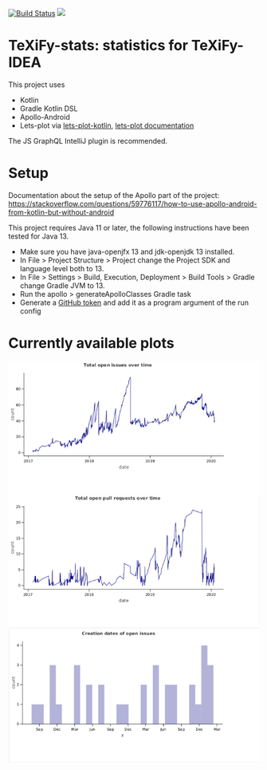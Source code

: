 [![Build Status](https://travis-ci.com/PHPirates/TeXiFy-stats.svg?branch=master)](https://travis-ci.com/PHPirates/TeXiFy-stats)
![](https://github.com/PHPirates/texify-stats/workflows/GitHub%20Action/badge.svg?branch=master)

# TeXiFy-stats: statistics for TeXiFy-IDEA

This project uses
* Kotlin
* Gradle Kotlin DSL
* Apollo-Android
* Lets-plot via [lets-plot-kotlin](https://github.com/JetBrains/lets-plot-kotlin), [lets-plot documentation](https://htmlpreview.github.io/?https://github.com/JetBrains/lets-plot-kotlin/blob/master/plot-api/docs/plot-api/index.html)

The JS GraphQL IntelliJ plugin is recommended.

# Setup

Documentation about the setup of the Apollo part of the project: https://stackoverflow.com/questions/59776117/how-to-use-apollo-android-from-kotlin-but-without-android

This project requires Java 11 or later, the following instructions have been tested for Java 13.
* Make sure you have java-openjfx 13 and jdk-openjdk 13 installed.
* In File > Project Structure > Project change the Project SDK and language level both to 13.
* In File > Settings > Build, Execution, Deployment > Build Tools > Gradle change Gradle JVM to 13.
* Run the apollo > generateApolloClasses Gradle task
* Generate a [GitHub token](https://github.com/settings/tokens) and add it as a program argument of the run config

# Currently available plots

![](figures/lineplot-total-issues.png)
![](figures/lineplot-total-prs.png)
![](figures/histogram-creation-dates.png)